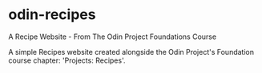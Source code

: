 # odin-recipes
A Recipe Website - From The Odin Project Foundations Course

A simple Recipes website created alongside the Odin Project's Foundation course chapter: 'Projects: Recipes'.